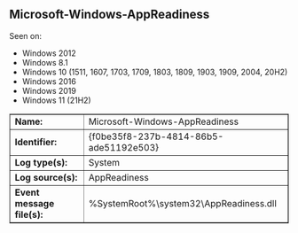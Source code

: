 ## Microsoft-Windows-AppReadiness

Seen on:
* Windows 2012
* Windows 8.1
* Windows 10 (1511, 1607, 1703, 1709, 1803, 1809, 1903, 1909, 2004, 20H2)
* Windows 2016
* Windows 2019
* Windows 11 (21H2)

<table border="1" class="docutils">
  <tbody>
    <tr>
      <td><b>Name:</b></td>
      <td>Microsoft-Windows-AppReadiness</td>
    </tr>
    <tr>
      <td><b>Identifier:</b></td>
      <td>{f0be35f8-237b-4814-86b5-ade51192e503}</td>
    </tr>
    <tr>
      <td><b>Log type(s):</b></td>
      <td>System</td>
    </tr>
    <tr>
      <td><b>Log source(s):</b></td>
      <td>AppReadiness</td>
    </tr>
    <tr>
      <td><b>Event message file(s):</b></td>
      <td>%SystemRoot%\system32\AppReadiness.dll</td>
    </tr>
  </tbody>
</table>

&nbsp;


